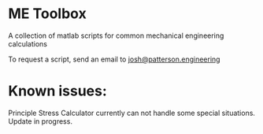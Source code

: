 # ME Toolbox

A collection of matlab scripts for common mechanical engineering calculations

To request a script, send an email to josh@patterson.engineering

# Known issues:
Principle Stress Calculator currently can not handle some special situations. Update in progress.
